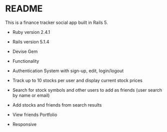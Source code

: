 # README

This is a finance tracker social app built in Rails 5.

* Ruby version 2.4.1

* Rails version 5.1.4

* Devise Gem


* Functionality

* Authentication System with sign-up, edit, login/logout
* Track up to 10 stocks per user and display current stock prices
* Search for stock symbols and other users to add as friends (user search by name or email)
* Add stocks and friends from search results
* View friends Portfolio
* Responsive
